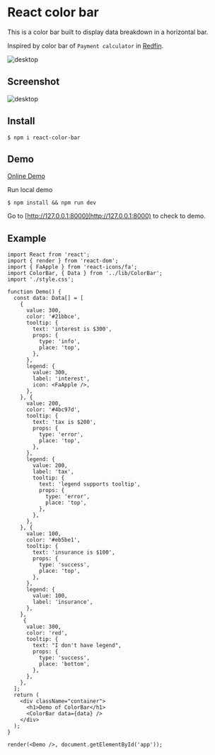 # React color bar

This is a color bar built to display data breakdown in a horizontal bar.

Inspired by color bar of `Payment calculator` in [Redfin](https://www.redfin.com).

![desktop](./imgs/redfin.png)

## Screenshot

![desktop](./imgs/demo.png)

## Install

```
$ npm i react-color-bar
```

## Demo

[Online Demo](https://joyjoy993.github.io/react-color-bar/)

Run local demo

```
$ npm install && npm run dev
```

Go to [http://127.0.0.1:8000](http://127.0.0.1:8000) to check to demo.

## Example

```
import React from 'react';
import { render } from 'react-dom';
import { FaApple } from 'react-icons/fa';
import ColorBar, { Data } from '../lib/ColorBar';
import './style.css';

function Demo() {
  const data: Data[] = [
    {
      value: 300,
      color: '#21bbce',
      tooltip: {
        text: 'interest is $300',
        props: {
          type: 'info',
          place: 'top',
        },
      },
      legend: {
        value: 300,
        label: 'interest',
        icon: <FaApple />,
      },
    }, {
      value: 200,
      color: '#4bc97d',
      tooltip: {
        text: 'tax is $200',
        props: {
          type: 'error',
          place: 'top',
        },
      },
      legend: {
        value: 200,
        label: 'tax',
        tooltip: {
          text: 'legend supports tooltip',
          props: {
            type: 'error',
            place: 'top',
          },
        },
      },
    }, {
      value: 100,
      color: '#eb5be1',
      tooltip: {
        text: 'insurance is $100',
        props: {
          type: 'success',
          place: 'top',
        },
      },
      legend: {
        value: 100,
        label: 'insurance',
      },
    },
     {
      value: 300,
      color: 'red',
      tooltip: {
        text: "I don't have legend",
        props: {
          type: 'success',
          place: 'bottom',
        },
      },
    },
  ];
  return (
    <div className="container">
      <h1>Demo of ColorBar</h1>
      <ColorBar data={data} />
    </div>
  );
}

render(<Demo />, document.getElementById('app'));

```
